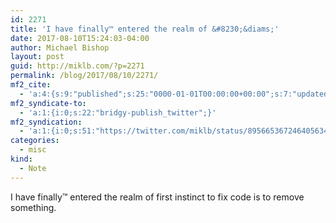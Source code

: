 ```yaml
---
id: 2271
title: 'I have finally™ entered the realm of &#8230;&diams;'
date: 2017-08-10T15:24:03-04:00
author: Michael Bishop
layout: post
guid: http://miklb.com/?p=2271
permalink: /blog/2017/08/10/2271/
mf2_cite:
  - 'a:4:{s:9:"published";s:25:"0000-01-01T00:00:00+00:00";s:7:"updated";s:25:"0000-01-01T00:00:00+00:00";s:8:"category";a:1:{i:0;s:0:"";}s:6:"author";a:0:{}}'
mf2_syndicate-to:
  - 'a:1:{i:0;s:22:"bridgy-publish_twitter";}'
mf2_syndication:
  - 'a:1:{i:0;s:51:"https://twitter.com/miklb/status/895665367246405634";}'
categories:
  - misc
kind:
  - Note
---
```

I have finally™ entered the realm of first instinct to fix code is to remove something.